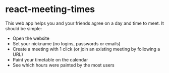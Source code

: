 # react-meeting-times

This web app helps you and your friends agree on a day and time to meet. It should be simple:

- Open the website
- Set your nickname (no logins, passwords or emails)
- Create a meeting with 1 click (or join an existing meeting by following a URL)
- Paint your timetable on the calendar
- See which hours were painted by the most users


